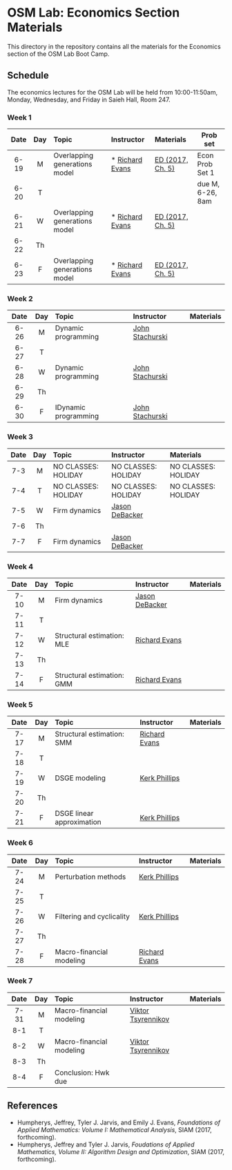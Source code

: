 # OSM Lab: Economics Section Materials

This directory in the repository contains all the materials for the Economics section of the OSM Lab Boot Camp.

## Schedule

The economics lectures for the OSM Lab will be held from 10:00-11:50am, Monday, Wednesday, and Friday in Saieh Hall, Room 247.

### Week 1

| Date | Day | Topic | Instructor | Materials | Prob set |
|:---:|:---:|:--- |:--- |:--- | --- |
6-19  | M   | Overlapping generations model | * [Richard Evans](https://sites.google.com/site/rickecon/)| [ED (2017, Ch. 5)](https://github.com/OpenSourceMacro/BootCamp2017/blob/master/Econ/Wk1_OG/OGtext_ch5.pdf) | Econ Prob Set 1 |
6-20  | T   |       |                |        | due M, 6-26, 8am
6-21  | W   | Overlapping generations model | * [Richard Evans](https://sites.google.com/site/rickecon/)| [ED (2017, Ch. 5)](https://github.com/OpenSourceMacro/BootCamp2017/blob/master/Econ/Wk1_OG/OGtext_ch5.pdf) |     |
6-22  | Th  |       |                |     |     |
6-23  | F   | Overlapping generations model | * [Richard Evans](https://sites.google.com/site/rickecon/)| [ED (2017, Ch. 5)](https://github.com/OpenSourceMacro/BootCamp2017/blob/master/Econ/Wk1_OG/OGtext_ch5.pdf) |      |

### Week 2

| Date | Day | Topic | Instructor | Materials |
|:---:|:---:|:--- |:--- |:--- |
6-26  | M   | Dynamic programming | [John Stachurski](http://johnstachurski.net/) |  |
6-27  | T   |                      |                     |     |
6-28  | W   | Dynamic programming | [John Stachurski](http://johnstachurski.net/) |  |
6-29  | Th  |                      |                     |     |
6-30  | F   | IDynamic programming | [John Stachurski](http://johnstachurski.net/) |  |

### Week 3

| Date | Day | Topic | Instructor | Materials |
|:---:|:---:|:--- |:--- |:--- |
7-3  | M   | NO CLASSES: HOLIDAY | NO CLASSES: HOLIDAY | NO CLASSES: HOLIDAY  |
7-4  | T   | NO CLASSES: HOLIDAY | NO CLASSES: HOLIDAY | NO CLASSES: HOLIDAY  |
7-5  | W   | Firm dynamics | [Jason DeBacker](http://www.jasondebacker.com/) |    |
7-6  | Th  |               |                |     |
7-7  | F   | Firm dynamics | [Jason DeBacker](http://www.jasondebacker.com/) |  |

### Week 4

| Date | Day | Topic | Instructor | Materials |
|:---:|:---:|:--- |:--- |:--- |
7-10  | M   | Firm dynamics | [Jason DeBacker](http://www.jasondebacker.com/) |  |
7-11  | T   |              |                     |      |
7-12  | W   | Structural estimation: MLE | [Richard Evans](https://sites.google.com/site/rickecon/) |       |
7-13  | Th  |              |                     |      |
7-14  | F   | Structural estimation: GMM | [Richard Evans](https://sites.google.com/site/rickecon/) |       |

### Week 5

| Date | Day | Topic | Instructor | Materials |
|:---:|:---:|:--- |:--- |:--- |
7-17  | M   | Structural estimation: SMM | [Richard Evans](https://sites.google.com/site/rickecon/) |    |
7-18  | T   |            |           |      |
7-19  | W   | DSGE modeling | [Kerk Phillips](https://sites.google.com/site/kerkphillips/home) |   |
7-20  | Th  |            |           |     |
7-21  | F   | DSGE linear approximation | [Kerk Phillips](https://sites.google.com/site/kerkphillips/home) |   |

### Week 6

| Date | Day | Topic | Instructor | Materials |
|:---:|:---:|:--- |:--- |:--- |
7-24  | M   | Perturbation methods    | [Kerk Phillips](https://sites.google.com/site/kerkphillips/home) |   |
7-25  | T   |             |            |     |
7-26  | W   | Filtering and cyclicality | [Kerk Phillips](https://sites.google.com/site/kerkphillips/home) |    |
7-27  | Th  |             |            |     |
7-28  | F   | Macro-financial modeling | [Richard Evans](https://sites.google.com/site/rickecon/) |    |

### Week 7

| Date | Day | Topic | Instructor | Materials |
|:---:|:---:|:--- |:--- |:--- |
7-31 | M   | Macro-financial modeling | [Viktor Tsyrennikov](https://sites.google.com/site/vtsyrennikov/) |   |
8-1  | T   |             |           |     |
8-2  | W   | Macro-financial modeling | [Viktor Tsyrennikov](https://sites.google.com/site/vtsyrennikov/) |  |
8-3  | Th  |             |           |     |
8-4  | F   | Conclusion: Hwk due |  |  |


## References

* Humpherys, Jeffrey, Tyler J. Jarvis, and Emily J. Evans, *Foundations of Applied Mathematics: Volume I: Mathematical Analysis*, SIAM (2017, forthcoming).
* Humpherys, Jeffrey and Tyler J. Jarvis, *Foudations of Applied Mathematics, Volume II: Algorithm Design and Optimization*, SIAM (2017, forthcoming).

